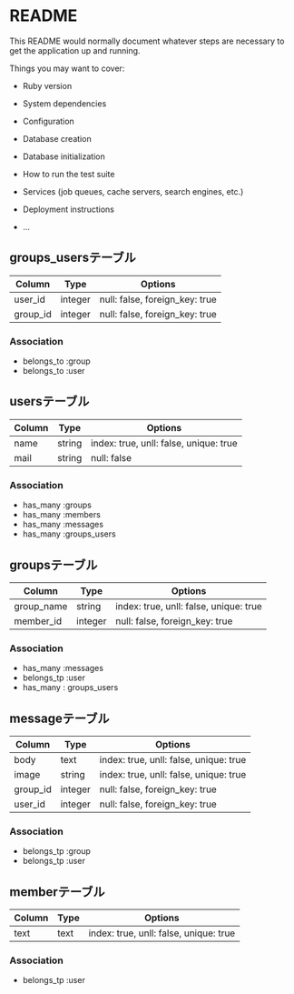 # README

This README would normally document whatever steps are necessary to get the
application up and running.

Things you may want to cover:

* Ruby version

* System dependencies

* Configuration

* Database creation

* Database initialization

* How to run the test suite

* Services (job queues, cache servers, search engines, etc.)

* Deployment instructions

* ...

## groups_usersテーブル

|Column|Type|Options|
|------|----|-------|
|user_id|integer|null: false, foreign_key: true|
|group_id|integer|null: false, foreign_key: true|

### Association
- belongs_to :group
- belongs_to :user

## usersテーブル

|Column|Type|Options|
|------|----|-------|
|name|string|index: true, unll: false, unique: true|
|mail|string|null: false|

### Association
- has_many :groups
- has_many :members
- has_many :messages
- has_many :groups_users

## groupsテーブル

|Column|Type|Options|
|------|----|-------|
|group_name|string|index: true, unll: false, unique: true|
|member_id|integer|null: false, foreign_key: true|

### Association
- has_many :messages
- belongs_tp :user
- has_many : groups_users

## messageテーブル

|Column|Type|Options|
|------|----|-------|
|body|text|index: true, unll: false, unique: true|
|image|string|index: true, unll: false, unique: true|
|group_id|integer|null: false, foreign_key: true|
|user_id|integer|null: false, foreign_key: true|

### Association
- belongs_tp :group
- belongs_tp :user

## memberテーブル

|Column|Type|Options|
|------|----|-------|
|text|text|index: true, unll: false, unique: true|

### Association
- belongs_tp :user
